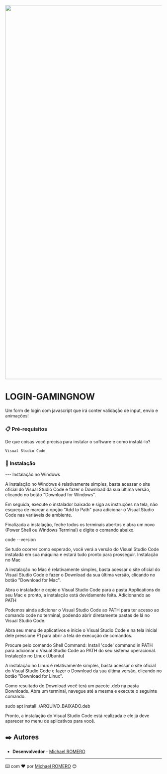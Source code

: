 
<img src="https://user-images.githubusercontent.com/90795873/190698969-926aad2c-473a-4132-83dc-4a3f571a85f4.png" width="1200px"/>

# LOGIN-GAMINGNOW

Um form de login com javascript que irá conter validação de input, envio e animações!

### 📋 Pré-requisitos

De que coisas você precisa para instalar o software e como instalá-lo?

```
Visual Studio Code
```

### 🔧 Instalação

--- Instalação no Windows

A instalação no Windows é relativamente simples, basta acessar o site oficial do Visual Studio Code e fazer o Download da sua última versão, clicando no botão "Download for Windows".

Em seguida, execute o instalador baixado e siga as instruções na tela, não esqueça de marcar a opção "Add to Path" para adicionar o Visual Studio Code nas variáveis de ambiente.

Finalizada a instalação, feche todos os terminais abertos e abra um novo (Power Shell ou Windows Terminal) e digite o comando abaixo.

code --version

Se tudo ocorrer como esperado, você verá a versão do Visual Studio Code instalada em sua máquina e estará tudo pronto para prosseguir.
Instalação no Mac

A instalação no Mac é relativamente simples, basta acessar o site oficial do Visual Studio Code e fazer o Download da sua última versão, clicando no botão "Download for Mac".

Abra o instalador e copie o Visual Studio Code para a pasta Applications do seu Mac e pronto, a instalação está devidamente feita.
Adicionando ao PATH

Podemos ainda adicionar o Visual Studio Code ao PATH para ter acesso ao comando code no terminal, podendo abrir diretamente pastas de lá no Visual Studio Code.

Abra seu menu de aplicativos e inicie o Visual Studio Code e na tela inicial dele pressione F1 para abrir a tela de execução de comandos.

Procure pelo comando Shell Command: Install 'code' command in PATH para adicionar o Visual Studio Code ao PATH do seu sistema operacional.
Instalação no Linux (Ubuntu)

A instalação no Linux é relativamente simples, basta acessar o site oficial do Visual Studio Code e fazer o Download da sua última versão, clicando no botão "Download for Linux".

Como resultado do Download você terá um pacote .deb na pasta Downloads. Abra um terminal, navegue até a mesma e execute o seguinte comando.

sudo apt install ./ARQUIVO_BAIXADO.deb

Pronto, a instalação do Visual Studio Code está realizada e ele já deve aparecer no menu de aplicativos para você.

## ✒️ Autores

* **Desenvolvedor** - [Michael ROMERO](https://github.com/teamchoque)

---
⌨️ com ❤️ por [Michael ROMERO](https://www.linkedin.com/in/michael-romero-2794b364/) 😊
